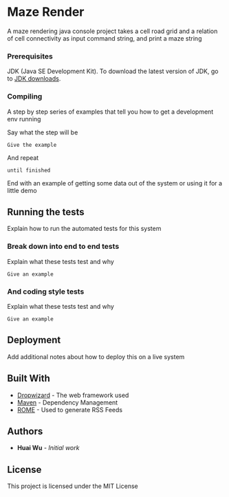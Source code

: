 # Maze Render

A maze rendering java console project takes a cell road grid and a relation of cell connectivity as input command string, and print a maze string 

### Prerequisites

JDK (Java SE Development Kit). To download the latest version of JDK, go to [JDK downloads](http://www.oracle.com/technetwork/java/javase/downloads/index-jsp-138363.html#javasejdk).

### Compiling

A step by step series of examples that tell you how to get a development env running

Say what the step will be

```
Give the example
```

And repeat

```
until finished
```

End with an example of getting some data out of the system or using it for a little demo

## Running the tests

Explain how to run the automated tests for this system

### Break down into end to end tests

Explain what these tests test and why

```
Give an example
```

### And coding style tests

Explain what these tests test and why

```
Give an example
```

## Deployment

Add additional notes about how to deploy this on a live system

## Built With

* [Dropwizard](http://www.dropwizard.io/1.0.2/docs/) - The web framework used
* [Maven](https://maven.apache.org/) - Dependency Management
* [ROME](https://rometools.github.io/rome/) - Used to generate RSS Feeds


## Authors

* **Huai Wu** - *Initial work* 

## License

This project is licensed under the MIT License

